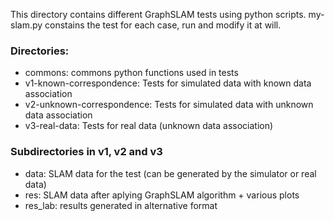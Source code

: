 This directory contains different GraphSLAM tests using python scripts. 
my-slam.py constains the test for each case, run and modify it at will.

### Directories:
- commons: commons python functions used in tests
- v1-known-correspondence: Tests for simulated data with known data association
- v2-unknown-correspondence: Tests for simulated data with unknown data association
- v3-real-data: Tests for real data (unknown data association)

### Subdirectories in v1, v2 and v3
- data: SLAM data for the test (can be generated by the simulator or real data)
- res: SLAM data after aplying GraphSLAM algorithm + various plots
- res_lab: results generated in alternative format